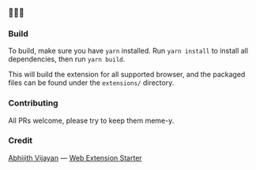 ### 🦍💎🙌

### Build

To build, make sure you have `yarn` installed.  Run `yarn install` to install all dependencies, then run `yarn build`.

This will build the extension for all supported browser, and the packaged files can be found under the `extensions/` directory.

### Contributing

All PRs welcome, please try to keep them meme-y.

### Credit

[Abhijith Vijayan](https://abhijithvijayan.in/) — [Web Extension Starter](https://github.com/abhijithvijayan/web-extension-starter)